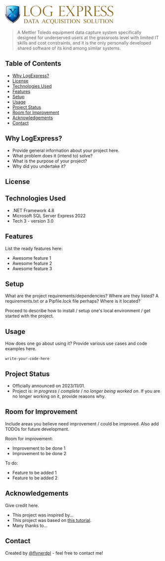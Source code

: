 ![LogExpress logo](./90_image/lx_logo.png)
> A Mettler Toledo equipment data capture system specifically designed for underserved users at the grassroots level with limited IT skills and cost constraints, and it is the only personally developed shared software of its kind among similar systems.
<!-- Live demo [_here_](https://www.example.com).--> 
<!-- If you have the project hosted somewhere, include the link here. -->

## Table of Contents
* [Why LogExpress?](#why-logexpress)
* [License](#license)
* [Technologies Used](#technologies-used)
* [Features](#features)
* [Setup](#setup)
* [Usage](#usage)
* [Project Status](#project-status)
* [Room for Improvement](#room-for-improvement)
* [Acknowledgements](#acknowledgements)
* [Contact](#contact)
<!--* [Screenshots](#screenshots) -->


## Why LogExpress?
- Provide general information about your project here.
- What problem does it (intend to) solve?
- What is the purpose of your project?
- Why did you undertake it?
<!-- You don't have to answer all the questions - just the ones relevant to your project. -->

## License
<!-- This project is open source and available under the [... License](). -->

## Technologies Used
- .NET Framework 4.8
- Microsoft SQL Server Express 2022
- Tech 3 - version 3.0


## Features
List the ready features here:
- Awesome feature 1
- Awesome feature 2
- Awesome feature 3


<!--## Screenshots -->
<!--![Example screenshot](./z_image/LX_LOGO_Small.png) -->
<!-- If you have screenshots you'd like to share, include them here. -->


## Setup
What are the project requirements/dependencies? Where are they listed? A requirements.txt or a Pipfile.lock file perhaps? Where is it located?

Proceed to describe how to install / setup one's local environment / get started with the project.


## Usage
How does one go about using it?
Provide various use cases and code examples here.

`write-your-code-here`


## Project Status
- Officially announced on 2023/11/01.
- Project is: _in progress_ / _complete_ / _no longer being worked on_. If you are no longer working on it, provide reasons why.


## Room for Improvement
Include areas you believe need improvement / could be improved. Also add TODOs for future development.

Room for improvement:
- Improvement to be done 1
- Improvement to be done 2

To do:
- Feature to be added 1
- Feature to be added 2


## Acknowledgements
Give credit here.
- This project was inspired by...
- This project was based on [this tutorial](https://www.example.com).
- Many thanks to...


## Contact
Created by [@flynerdpl](https://www.flynerd.pl/) - feel free to contact me!

<!-- Optional -->


<!-- You don't have to include all sections - just the one's relevant to your project -->
